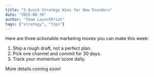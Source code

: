 ```yaml
---
title: "3 Quick Strategy Wins for New Founders"
date: "2025-08-30"
author: "Team LaunchPrint"
tags: ["strategy", "tips"]
---
```


Here are three actionable marketing moves you can make this week:

1. Ship a rough draft, not a perfect plan.
2. Pick one channel and commit for 30 days.
3. Track your momentum score daily.

More details coming soon!
